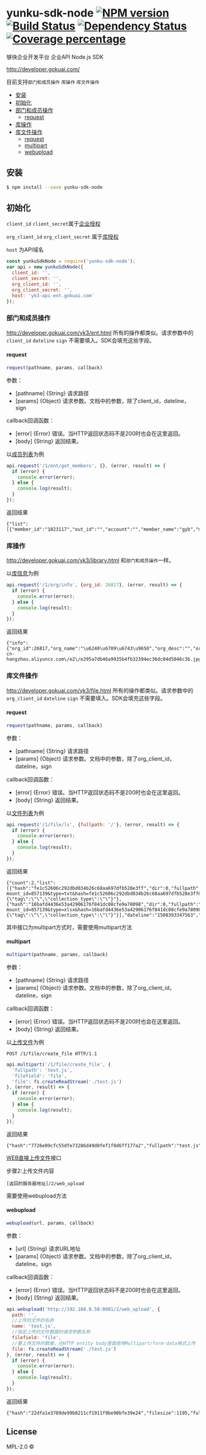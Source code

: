 # yunku-sdk-node [![NPM version][npm-image]][npm-url] [![Build Status][travis-image]][travis-url] [![Dependency Status][daviddm-image]][daviddm-url] [![Coverage percentage][coveralls-image]][coveralls-url]

够快企业开发平台 企业API Node.js SDK

http://developer.gokuai.com/

目前支持`部门和成员操作` `库操作` `库文件操作`

- [安装](#安装)
- [初始化](#初始化)
- [部门和成员操作](#部门和成员操作)
	- [request](#request)
- [库操作](#库操作)
- [库文件操作](#库文件操作)
	- [request](#request)
	- [multipart](#multipart)
	- [webupload](#webupload)

## 安装

```sh
$ npm install --save yunku-sdk-node
```

## 初始化

`client_id` `client_secret`属于[企业授权](http://developer.gokuai.com/grant/ent.html)

`org_client_id` `org_client_secret` 属于[库授权](http://developer.gokuai.com/grant/library.html)

`host` 为API域名

```js
const yunkuSdkNode = require('yunku-sdk-node');
var api = new yunkuSdkNode({
  client_id: '',
  client_secret: '',
  org_client_id: '',
  org_client_secret: '',
  host: 'yk3-api-ent.gokuai.com'
});
```

### 部门和成员操作

http://developer.gokuai.com/yk3/ent.html
所有的操作都类似。请求参数中的`client_id` `dateline` `sign` 不需要填入。SDK会填充这些字段。

#### request

```js
request(pathname, params, callback)
```

参数：

- [pathname] {String} 请求路径
- [params] {Object} 请求参数。文档中的参数，除了client_id，dateline，sign

callback回调函数：

- [error] {Error} 错误。当HTTP返回状态码不是200时也会在这里返回。
- [body] {String} 返回结果。

以[成员列表](http://developer.gokuai.com/yk3/ent.html#%E6%88%90%E5%91%98%E5%88%97%E8%A1%A8)为例

```js
api.request('/1/ent/get_members', {}, (error, result) => {
  if (error) {
    console.error(error);
  } else {
    console.log(result);
  }
});
```

返回结果

```
{"list":[{"member_id":"1023117","out_id":"","account":"","member_name":"gyb","member_email":"a@gokuai.cn","state":"1"}],"count":"105"}
```

### 库操作

http://developer.gokuai.com/yk3/library.html
和`部门和成员操作`一样。

以[库信息](http://developer.gokuai.com/yk3/library.html#%E5%BA%93%E4%BF%A1%E6%81%AF)为例

```js
api.request('/1/org/info', {org_id: 26817}, (error, result) => {
  if (error) {
    console.error(error);
  } else {
    console.log(result);
  }
});
```

返回结果

```
{"info":{"org_id":26817,"org_name":"\u6240\u6709\u6743\u9650","org_desc":"","org_logo_url":"http:\/\/gkavatar2.oss-cn-hangzhou.aliyuncs.com\/e2\/e295a7db46a9935b4fb32394ec36dc04d5046c3b.jpg","size_org_total":10737418240,"size_org_use":9840896817,"file_count":273,"dir_count":65,"mount_id":26818,"collection_code":""}}
```

### 库文件操作

http://developer.gokuai.com/yk3/file.html
所有的操作都类似。请求参数中的`org_client_id` `dateline` `sign` 不需要填入。SDK会填充这些字段。

#### request

```js
request(pathname, params, callback)
```

参数：

- [pathname] {String} 请求路径
- [params] {Object} 请求参数。文档中的参数，除了org_client_id，dateline，sign

callback回调函数：

- [error] {Error} 错误。当HTTP返回状态码不是200时也会在这里返回。
- [body] {String} 返回结果。

以[文件列表](http://developer.gokuai.com/yk3/file.html#%E6%96%87%E4%BB%B6%E5%88%97%E8%A1%A8)为例

```js
api.request('/1/file/ls', {fullpath: '/'}, (error, result) => {
  if (error) {
    console.error(error);
  } else {
    console.log(result);
  }
});
```

返回结果

```
{"count":2,"list":[{"hash":"fe1c52606c292dbd034b26c68aa697dfb528e3ff","dir":0,"fullpath":"1.txt","filename":"1.txt","filehash":"9ef5991d1b20507eaeaa69f4204dac8c9f26da7f","filesize":657,"create_member_name":null,"create_dateline":1508393347,"last_member_name":null,"last_dateline":1508393347,"thumbnail":"http:\/\/yk3.goukuai.cn\/index\/thumb?mount_id=857139&type=txt&hash=fe1c52606c292dbd034b26c68aa697dfb528e3ff&filehash=9ef5991d1b20507eaeaa69f4204dac8c9f26da7f","property":"{\"tag\":\"\",\"collection_type\":\"\"}"},{"hash":"16bafd4436e53a42906176f841dc08cfe9a78098","dir":0,"fullpath":"Excel\u6587\u6863.xlsx","filename":"Excel\u6587\u6863.xlsx","filehash":"21af9a0386a60f130331aac363b98f42d175cbf9","filesize":6608,"create_member_name":"pmx123","create_dateline":1486625718,"last_member_name":"pmx123","last_dateline":1486625718,"thumbnail":"http:\/\/yk3.goukuai.cn\/index\/thumb?mount_id=857139&type=xlsx&hash=16bafd4436e53a42906176f841dc08cfe9a78098&filehash=21af9a0386a60f130331aac363b98f42d175cbf9","property":"{\"tag\":\"\",\"collection_type\":\"\"}"}],"dateline":"1508393347563","permisson":null}
```

其中接口为multipart方式时，需要使用multipart方法

#### multipart

```js
multipart(pathname, params, callback)
```

参数：

- [pathname] {String} 请求路径
- [params] {Object} 请求参数。文档中的参数，除了org_client_id，dateline，sign

callback回调函数：

- [error] {Error} 错误。当HTTP返回状态码不是200时也会在这里返回。
- [body] {String} 返回结果。

以[上传文件](http://developer.gokuai.com/yk3/file.html#%E4%B8%8A%E4%BC%A0%E6%96%87%E4%BB%B6)为例

```
POST /1/file/create_file HTTP/1.1
```

```js
api.multipart('/1/file/create_file', {
  'fullpath': 'test.js',
  'filefield': 'file',
  'file': fs.createReadStream('./test.js')
}, (error, result) => {
  if (error) {
    console.error(error);
  } else {
    console.log(result);
  }
});
```

返回结果

```
{"hash":"7726e09cfc55dfe73286d49d0fef1f0d6ff177a2","fullpath":"test.js","filehash":"8f8dfac4e3f8e6d922c3a447d1600f03657d0ed9","filesize":725,"state":1}
```

[WEB直接上传文件](http://developer.gokuai.com/yk3/file.html#web%E7%9B%B4%E6%8E%A5%E4%B8%8A%E4%BC%A0%E6%96%87%E4%BB%B6)接口

步骤2:上传文件内容

```
[返回的服务器地址]/2/web_upload
```

需要使用webupload方法

#### webupload

```js
webupload(url, params, callback)
```

参数：

- [url] {String} 请求URL地址
- [params] {Object} 请求参数。文档中的参数，除了org_client_id，dateline，sign

callback回调函数：

- [error] {Error} 错误。当HTTP返回状态码不是200时也会在这里返回。
- [body] {String} 返回结果。

```js
api.webupload('http://192.168.0.58:8081/2/web_upload', {
  path: '',
  //上传的文件的名称
  name: 'test.js',
  //指定上传的文件数据的请求参数名称
  filefield: 'file',
  //要上传文件的数据，在HTTP entity body里面使用Multipart/form-data格式上传
  file: fs.createReadStream('./test.js')
}, (error, result) => {
  if (error) {
    console.error(error);
  } else {
    console.log(result);
  }
});
```

返回结果

```
{"hash":"22dfa1e3789de99b8211cf1911f9be90bfe39e24","filesize":1195,"fullpath":"test(3).js"}
```


## License

MPL-2.0 ©


[npm-image]: https://badge.fury.io/js/yunku-sdk-node.svg
[npm-url]: https://npmjs.org/package/yunku-sdk-node
[travis-image]: https://travis-ci.org/meteormatt/yunku-sdk-node.svg?branch=master
[travis-url]: https://travis-ci.org/meteormatt/yunku-sdk-node
[daviddm-image]: https://david-dm.org/meteormatt/yunku-sdk-node.svg?theme=shields.io
[daviddm-url]: https://david-dm.org/meteormatt/yunku-sdk-node
[coveralls-image]: https://coveralls.io/repos/meteormatt/yunku-sdk-node/badge.svg
[coveralls-url]: https://coveralls.io/r/meteormatt/yunku-sdk-node
